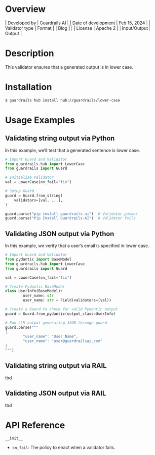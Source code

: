 # Overview

| Developed by | Guardrails AI |
| Date of development | Feb 15, 2024 |
| Validator type | Format |
| Blog |  |
| License | Apache 2 |
| Input/Output | Output |

# Description

This validator ensures that a generated output is in lower case.

# Installation

```bash
$ guardrails hub install hub://guardrails/lower-case
```

# Usage Examples

## Validating string output via Python

In this example, we’ll test that a generated sentence is lower case.

```python
# Import Guard and Validator
from guardrails.hub import LowerCase
from guardrails import Guard

# Initialize Validator
val = LowerCase(on_fail="fix")

# Setup Guard
guard = Guard.from_string(
    validators=[val, ...],
)

guard.parse("pip install guardrails-ai")  # Validator passes
guard.parse("Pip Install Guardrails-AI")  # Validator fails
```

## Validating JSON output via Python

In this example, we verify that a user’s email is specified in lower case.

```python
# Import Guard and Validator
from pydantic import BaseModel
from guardrails.hub import LowerCase
from guardrails import Guard

val = LowerCase(on_fail="fix")

# Create Pydantic BaseModel
class UserInfo(BaseModel):
		user_name: str
		user_name: str = Field(validators=[val])

# Create a Guard to check for valid Pydantic output
guard = Guard.from_pydantic(output_class=UserInfo)

# Run LLM output generating JSON through guard
guard.parse("""
{
		"user_name": "User Name",
		"user_name": "user@guardrailsai.com"
}
""")
```

## Validating string output via RAIL

tbd

## Validating JSON output via RAIL

tbd

# API Reference

`__init__`
- `on_fail`: The policy to enact when a validator fails.